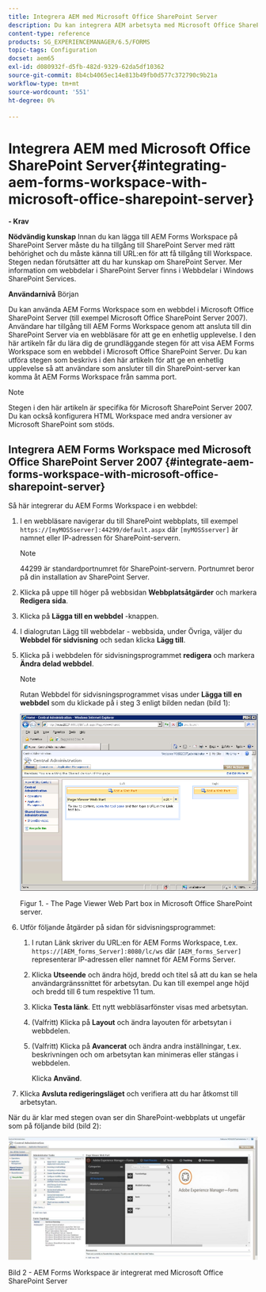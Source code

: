 ```yaml
---
title: Integrera AEM med Microsoft Office SharePoint Server
description: Du kan integrera AEM arbetsyta med Microsoft Office SharePoint Server.
content-type: reference
products: SG_EXPERIENCEMANAGER/6.5/FORMS
topic-tags: Configuration
docset: aem65
exl-id: d080932f-d5fb-482d-9329-62da5df10362
source-git-commit: 8b4cb4065ec14e813b49fb0d577c372790c9b21a
workflow-type: tm+mt
source-wordcount: '551'
ht-degree: 0%

---
```


# Integrera AEM med Microsoft Office SharePoint Server{#integrating-aem-forms-workspace-with-microsoft-office-sharepoint-server}

**- Krav**

**Nödvändig kunskap**
Innan du kan lägga till AEM Forms Workspace på SharePoint Server måste du ha tillgång till SharePoint Server med rätt behörighet och du måste känna till URL:en för att få tillgång till Workspace. Stegen nedan förutsätter att du har kunskap om SharePoint Server. Mer information om webbdelar i SharePoint Server finns i Webbdelar i Windows SharePoint Services.

**Användarnivå**
Början

Du kan använda AEM Forms Workspace som en webbdel i Microsoft Office SharePoint Server (till exempel Microsoft Office SharePoint Server 2007). Användare har tillgång till AEM Forms Workspace genom att ansluta till din SharePoint Server via en webbläsare för att ge en enhetlig upplevelse. I den här artikeln får du lära dig de grundläggande stegen för att visa AEM Forms Workspace som en webbdel i Microsoft Office SharePoint Server. Du kan utföra stegen som beskrivs i den här artikeln för att ge en enhetlig upplevelse så att användare som ansluter till din SharePoint-server kan komma åt AEM Forms Workspace från samma port.

>[!NOTE]
>
>Stegen i den här artikeln är specifika för Microsoft SharePoint Server 2007. Du kan också konfigurera HTML Workspace med andra versioner av Microsoft SharePoint som stöds.

## Integrera AEM Forms Workspace med Microsoft Office SharePoint Server 2007 {#integrate-aem-forms-workspace-with-microsoft-office-sharepoint-server}

Så här integrerar du AEM Forms Workspace i en webbdel:

1. I en webbläsare navigerar du till SharePoint webbplats, till exempel `https://[myMOSSserver]:44299/default.aspx` där `[myMOSSserver]` är namnet eller IP-adressen för SharePoint-servern.

   >[!NOTE]
   >
   >44299 är standardportnumret för SharePoint-servern. Portnumret beror på din installation av SharePoint Server.

1. Klicka på uppe till höger på webbsidan **Webbplatsåtgärder** och markera **Redigera sida**.
1. Klicka på **Lägga till en webbdel** -knappen.
1. I dialogrutan Lägg till webbdelar - webbsida, under Övriga, väljer du **Webbdel för sidvisning** och sedan klicka **Lägg till**.
1. Klicka på i webbdelen för sidvisningsprogrammet **redigera** och markera **Ändra delad webbdel**.

   >[!NOTE]
   >
   >Rutan Webbdel för sidvisningsprogrammet visas under **Lägga till en webbdel** som du klickade på i steg 3 enligt bilden nedan (bild 1):

   ![Sidvisningsprogramwebbdelen i Microsoft Office SharePoint-servern.](assets/page-viewer-web-part-box-in-microsoft-office-sharepoint-server.png)

   Figur 1. - The Page Viewer Web Part box in Microsoft Office SharePoint server.

1. Utför följande åtgärder på sidan för sidvisningsprogrammet:

   1. I rutan Länk skriver du URL:en för AEM Forms Workspace, t.ex. `https://[AEM_forms_Server]:8080/lc/ws` där `[AEM_forms_Server]` representerar IP-adressen eller namnet för AEM Forms Server.
   1. Klicka **Utseende** och ändra höjd, bredd och titel så att du kan se hela användargränssnittet för arbetsytan. Du kan till exempel ange höjd och bredd till 6 tum respektive 11 tum.
   1. Klicka **Testa länk**. Ett nytt webbläsarfönster visas med arbetsytan.
   1. (Valfritt) Klicka på **Layout** och ändra layouten för arbetsytan i webbdelen.
   1. (Valfritt) Klicka på **Avancerat** och ändra andra inställningar, t.ex. beskrivningen och om arbetsytan kan minimeras eller stängas i webbdelen.

      Klicka **Använd**.

1. Klicka **Avsluta redigeringsläget** och verifiera att du har åtkomst till arbetsytan.

När du är klar med stegen ovan ser din SharePoint-webbplats ut ungefär som på följande bild (bild 2):

![AEM Forms Workspace integrerat med Microsoft Office SharePoint Server](assets/aem-forms-workspace.jpg)

Bild 2 - AEM Forms Workspace är integrerat med Microsoft Office SharePoint Server
